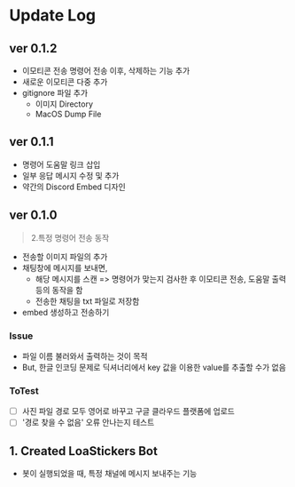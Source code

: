 # Update Log

## ver 0.1.2

- 이모티콘 전송 명령어 전송 이후, 삭제하는 기능 추가
- 새로운 이모티콘 다중 추가
- gitignore 파일 추가
  - 이미지 Directory
  - MacOS Dump File

## ver 0.1.1

- 명령어 도움말 링크 삽입
- 일부 응답 메시지 수정 및 추가
- 약간의 Discord Embed 디자인

## ver 0.1.0

> 2.특정 명령어 전송 동작

- 전송할 이미지 파일의 추가
- 채팅창에 메시지를 보내면,
  - 해당 메시지를 스캔 => 명령어가 맞는지 검사한 후 이모티콘 전송, 도움말 출력 등의 동작을 함
  - 전송한 채팅을 txt 파일로 저장함
- embed 생성하고 전송하기

### Issue

- 파일 이름 불러와서 출력하는 것이 목적
- But, 한글 인코딩 문제로 딕셔너리에서 key 값을 이용한 value를 추출할 수가 없음

### ToTest

- [ ] 사진 파일 경로 모두 영어로 바꾸고 구글 클라우드 플랫폼에 업로드
- [ ] '경로 찾을 수 없음' 오류 안나는지 테스트

## 1. Created LoaStickers Bot

- 봇이 실행되었을 때, 특정 채널에 메시지 보내주는 기능
